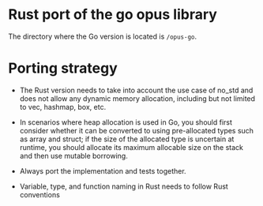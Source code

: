 # Rust port of the go opus library

The directory where the Go version is located is `/opus-go`.

# Porting strategy

- The Rust version needs to take into account the use case of no_std and does not allow any dynamic memory allocation, including but not limited to vec, hashmap, box, etc.

- In scenarios where heap allocation is used in Go, you should first consider whether it can be converted to using pre-allocated types such as array and struct; if the size of the allocated type is uncertain at runtime, you should allocate its maximum allocable size on the stack and then use mutable borrowing.

- Always port the implementation and tests together.
 
- Variable, type, and function naming in Rust needs to follow Rust conventions